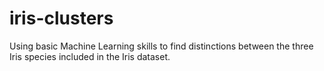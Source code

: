 # iris-clusters
Using basic Machine Learning skills to find distinctions between the three Iris species included in the Iris dataset.
